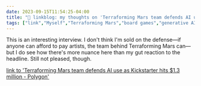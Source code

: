 ---date: 2023-09-15T11:54:25-04:00title: "🔗 linkblog: my thoughts on 'Terraforming Mars team defends AI use as Kickstarter hits $1.3 million - Polygon'"tags: ["link","Myself","Terraforming Mars","board games","generative AI"]---This is an interesting interview. I don't think I'm sold on the defense—if anyone can afford to pay artists, the team behind Terraforming Mars can—but I do see how there's more nuance here than my gut reaction to the headline. Still not pleased, though.   [link to 'Terraforming Mars team defends AI use as Kickstarter hits $1.3 million - Polygon'](https://www.polygon.com/tabletop-games/23873453/kickstarters-ai-disclosure-terraforming-mars-release-date-price)